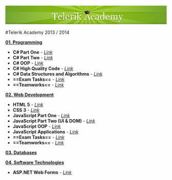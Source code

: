 [![alt text](https://raw.githubusercontent.com/BorislavIvanov/Telerik_Academy/master/Resources/Telerik%20Logo.png "Telerik Academy Logo")](http://academy.telerik.com/)

#Telerik Academy 2013 / 2014

[**01. Programming**](https://github.com/BorislavIvanov/Telerik_Academy/tree/master/01.%20Programming)
* **C# Part One** - [*Link*](https://github.com/BorislavIvanov/Telerik_Academy/tree/master/01.%20Programming/01.%20C%23%20Part%20I)
* **C# Part Two** - [*Link*](https://github.com/BorislavIvanov/Telerik_Academy/tree/master/01.%20Programming/02.%20C%23%20Part%20II)
* **C# OOP** - [*Link*](https://github.com/BorislavIvanov/Telerik_Academy/tree/master/01.%20Programming/03.%20C%23%20OOP)
* **C# High Quality Code** - [*Link*](https://github.com/BorislavIvanov/Telerik_Academy/tree/master/01.%20Programming/04.%20C%23%20High%20Quality%20Code)
* **C# Data Structures and Algorithms** - [*Link*](https://github.com/BorislavIvanov/Telerik_Academy/tree/master/01.%20Programming/05.%20C%23%20Data%20Structures%20and%20Algorithms)
* **==Exam Tasks==** - [*Link*](https://github.com/BorislavIvanov/Telerik_Academy/tree/master/01.%20Programming/%3D%3DExam%20Tasks%3D%3D)
* **==Teamworks==** - [*Link*](https://github.com/BorislavIvanov/Telerik_Academy/tree/master/01.%20Programming/%3D%3DTeam%20Works%3D%3D)

[**02. Web Development**](https://github.com/BorislavIvanov/Telerik_Academy/tree/master/02.%20Web%20Development)
* **HTML 5** - [*Link*](https://github.com/BorislavIvanov/Telerik_Academy/tree/master/02.%20Web%20Development/01.%20HTML%205)
* **CSS 3** - [*Link*](https://github.com/BorislavIvanov/Telerik_Academy/tree/master/02.%20Web%20Development/02.%20CSS%203)
* **JavaScript Part One** - [*Link*](https://github.com/BorislavIvanov/Telerik_Academy/tree/master/02.%20Web%20Development/03.%20JavaScript%20Part%20I)
* **JavaScript Part Two (UI & DOM)** - [*Link*](https://github.com/BorislavIvanov/Telerik_Academy/tree/master/02.%20Web%20Development/04.%20JavaScript%20Part%20II%20(UI%20%26%20DOM))
* **JavaScript OOP** - [*Link*](https://github.com/BorislavIvanov/Telerik_Academy/tree/master/02.%20Web%20Development/05.%20JavaScript%20OOP)
* **JavaScript Applications** - [*Link*](https://github.com/BorislavIvanov/Telerik_Academy/tree/master/02.%20Web%20Development/06.%20JavaScript%20Applications)
* **==Exam Tasks==** - [*Link*](https://github.com/BorislavIvanov/Telerik_Academy/tree/master/02.%20Web%20Development/%3D%3DExam%20Tasks%3D%3D)
* **==Teamworks==** - [*Link*](https://github.com/BorislavIvanov/Telerik_Academy/tree/master/02.%20Web%20Development/%3D%3DTeam%20Works%3D%3D)

[**03. Databases**](https://github.com/BorislavIvanov/Telerik_Academy/tree/master/03.%20Databases)

[**04. Software Technologies**](https://github.com/BorislavIvanov/Telerik_Academy/tree/master/04.%20Software%20Technologies)
* **ASP.NET Web Forms** - [*Link*](https://github.com/BorislavIvanov/Telerik_Academy/tree/master/04.%20Software%20Technologies/ASP.NET%20Web%20Forms)
